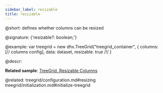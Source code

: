```yaml
---
sidebar_label: resizable
title: resizable
---          
```


@short: defines whether columns can be resized

@signature: {'resizable?: boolean;'}

@example: 
var treegrid = new dhx.TreeGrid("treegrid_container", {
    columns: [// columns config],
    data: dataset,
    resizable: true /*!*/
}


@descr: 

**Related sample**: [TreeGrid. Resizable Columns](https://snippet.dhtmlx.com/vq3i9maq)

@related:
treegrid/configuration.md#resizing
treegrid/initialization.md#initialize-treegrid
